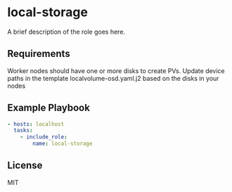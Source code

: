 local-storage
=========

A brief description of the role goes here.

Requirements
------------

Worker nodes should have one or more disks to create PVs. Update device paths in the template localvolume-osd.yaml.j2 based on the disks in your nodes

Example Playbook
----------------

```yaml
- hosts: localhost
  tasks:
    - include_role:
        name: local-storage
```

License
-------

MIT

